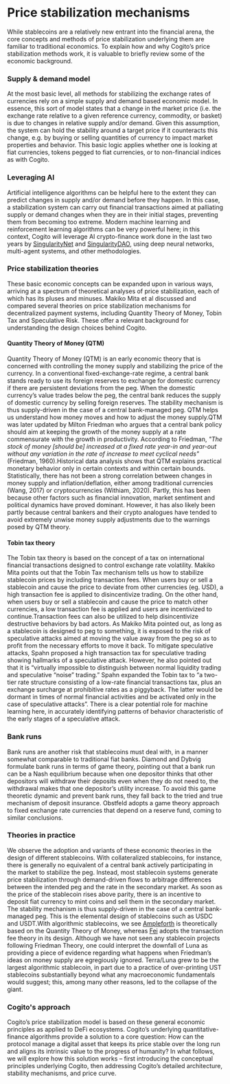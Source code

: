 # Price stabilization mechanisms

While stablecoins are a relatively new entrant into the financial arena, the core concepts and methods of price stabilization underlying them are familiar to traditional economics. To explain how and why Cogito’s price stabilization methods work, it is valuable to briefly review some of the economic background.

### Supply & demand model <a href="#supply-and-demand-model" id="supply-and-demand-model"></a>

At the most basic level, all methods for stabilizing the exchange rates of currencies rely on a simple supply and demand based economic model. In essence, this sort of model states that a change in the market price (i.e. the exchange rate relative to a given reference currency, commodity, or basket) is due to changes in relative supply and/or demand. Given this assumption, the system can hold the stability around a target price if it counteracts this change, e.g. by buying or selling quantities of currency to impact market properties and behavior. This basic logic applies whether one is looking at fiat currencies, tokens pegged to fiat currencies, or to non-financial indices as with Cogito.

### Leveraging AI <a href="#leveraging-ai" id="leveraging-ai"></a>

Artificial intelligence algorithms can be helpful here to the extent they can predict changes in supply and/or demand before they happen. In this case, a stabilization system can carry out financial transactions aimed at palliating supply or demand changes when they are in their initial stages, preventing them from becoming too extreme. Modern machine learning and reinforcement learning algorithms can be very powerful here; in this context, Cogito will leverage AI crypto-finance work done in the last two years by [SingularityNet](https://www.singularitynet.io/) and [SingularityDAO](https://www.singularitydao.ai/), using deep neural networks, multi-agent systems, and other methodologies.

### Price stabilization theories <a href="#price-stabilization-theories" id="price-stabilization-theories"></a>

These basic economic concepts can be expanded upon in various ways, arriving at a spectrum of theoretical analyses of price stabilization, each of which has its pluses and minuses. Makiko Mita et al discussed and compared several theories on price stabilization mechanisms for decentralized payment systems, including Quantity Theory of Money, Tobin Tax and Speculative Risk. These offer a relevant background for understanding the design choices behind Cogito.

#### **Quantity Theory of Money (QTM)** <a href="#quantity-theory-of-money-qtm" id="quantity-theory-of-money-qtm"></a>

Quantity Theory of Money (QTM) is an early economic theory that is concerned with controlling the money supply and stabilizing the price of the currency. In a conventional fixed-exchange-rate regime, a central bank stands ready to use its foreign reserves to exchange for domestic currency if there are persistent deviations from the peg. When the domestic currency’s value trades below the peg, the central bank reduces the supply of domestic currency by selling foreign reserves. The stability mechanism is thus supply-driven in the case of a central bank-managed peg. QTM helps us understand how money moves and how to adjust the money supply.QTM was later updated by Milton Friedman who argues that a central bank policy should aim at keeping the growth of the money supply at a rate commensurate with the growth in productivity. According to Friedman, _"The stock of money \[should be] increased at a fixed rate year-in and year-out without any variation in the rate of increase to meet cyclical needs"_ (Friedman, 1960).Historical data analysis shows that QTM explains practical monetary behavior only in certain contexts and within certain bounds. Statistically, there has not been a strong correlation between changes in money supply and inflation/deflation, either among traditional currencies (Wang, 2017) or cryptocurrencies (Withiam, 2020). Partly, this has been because other factors such as financial innovation, market sentiment and political dynamics have proved dominant. However, it has also likely been partly because central bankers and their crypto analogues have tended to avoid extremely unwise money supply adjustments due to the warnings posed by QTM theory.

#### Tobin tax theory <a href="#tobin-tax-theory" id="tobin-tax-theory"></a>

The Tobin tax theory is based on the concept of a tax on international financial transactions designed to control exchange rate volatility. Makiko Mita points out that the Tobin Tax mechanism tells us how to stabilize stablecoin prices by including transaction fees. When users buy or sell a stablecoin and cause the price to deviate from other currencies (eg. USD), a high transaction fee is applied to disincentivize trading. On the other hand, when users buy or sell a stablecoin and cause the price to match other currencies, a low transaction fee is applied and users are incentivized to continue.Transaction fees can also be utilized to help disincentivize destructive behaviors by bad actors. As Makiko Mita pointed out, as long as a stablecoin is designed to peg to something, it is exposed to the risk of speculative attacks aimed at moving the value away from the peg so as to profit from the necessary efforts to move it back. To mitigate speculative attacks, Spahn proposed a high transaction tax for speculative trading showing hallmarks of a speculative attack. However, he also pointed out that it is “virtually impossible to distinguish between normal liquidity trading and speculative “noise” trading.” Spahn expanded the Tobin tax to “a two-tier rate structure consisting of a low-rate financial transactions tax, plus an exchange surcharge at prohibitive rates as a piggyback. The latter would be dormant in times of normal financial activities and be activated only in the case of speculative attacks”. There is a clear potential role for machine learning here, in accurately identifying patterns of behavior characteristic of the early stages of a speculative attack.

### Bank runs <a href="#bank-runs" id="bank-runs"></a>

Bank runs are another risk that stablecoins must deal with, in a manner somewhat comparable to traditional fiat banks. Diamond and Dybvig formulate bank runs in terms of game theory, pointing out that a bank run can be a Nash equilibrium because when one depositor thinks that other depositors will withdraw their deposits even when they do not need to, the withdrawal makes that one depositor’s utility increase. To avoid this game theoretic dynamic and prevent bank runs, they fall back to the tried and true mechanism of deposit insurance. Obstfeld adopts a game theory approach to fixed exchange rate currencies that depend on a reserve fund, coming to similar conclusions.

### Theories in practice <a href="#theories-in-practice" id="theories-in-practice"></a>

We observe the adoption and variants of these economic theories in the design of different stablecoins. With collateralized stablecoins, for instance, there is generally no equivalent of a central bank actively participating in the market to stabilize the peg. Instead, most stablecoin systems generate price stabilization through demand-driven flows to arbitrage differences between the intended peg and the rate in the secondary market. As soon as the price of the stablecoin rises above parity, there is an incentive to deposit fiat currency to mint coins and sell them in the secondary market. The stability mechanism is thus supply-driven in the case of a central bank-managed peg. This is the elemental design of stablecoins such as USDC and USDT.With algorithmic stablecoins, we see [Ampleforth](https://www.ampleforth.org/) is theoretically based on the Quantity Theory of Money, whereas [Fei](https://fei.money/) adopts the transaction fee theory in its design. Although we have not seen any stablecoin projects following Friedman Theory, one could interpret the downfall of Luna as providing a piece of evidence regarding what happens when Friedman’s ideas on money supply are egregiously ignored. Terra/Luna grew to be the largest algorithmic stablecoin, in part due to a practice of over-printing UST stablecoins substantially beyond what any macroeconomic fundamentals would suggest; this, among many other reasons, led to the collapse of the giant.

### Cogito's approach <a href="#cogitos-approach" id="cogitos-approach"></a>

Cogito’s price stabilization model is based on these general economic principles as applied to DeFi ecosystems. Cogito’s underlying quantitative-finance algorithms provide a solution to a core question: How can the protocol manage a digital asset that keeps its price stable over the long run and aligns its intrinsic value to the progress of humanity? In what follows, we will explore how this solution works – first introducing the conceptual principles underlying Cogito, then addressing Cogito’s detailed architecture, stability mechanisms, and price curve.

